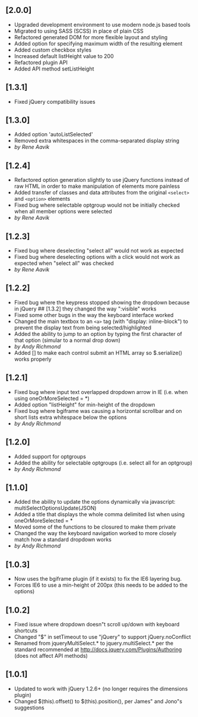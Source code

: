 ## [2.0.0]
- Upgraded development environment to use modern node.js based tools
- Migrated to using SASS (SCSS) in place of plain CSS
- Refactored generated DOM for more flexible layout and styling
- Added option for specifying maximum width of the resulting element
- Added custom checkbox styles
- Increased default listHeight value to 200
- Refactored plugin API
- Added API method setListHeight

## [1.3.1]
- Fixed jQuery compatibility issues

## [1.3.0]
- Added option 'autoListSelected'
- Removed extra whitespaces in the comma-separated display string
- _by Rene Aavik_

## [1.2.4]
- Refactored option generation slightly to use jQuery functions instead of raw HTML in order to make manipulation of elements more painless
- Added transfer of classes and data attributes from the original `<select>` and `<option>` elements
- Fixed bug where selectable optgroup would not be initially checked when all member options were selected
- _by Rene Aavik_

## [1.2.3]
- Fixed bug where deselecting "select all" would not work as expected
- Fixed bug where deselecting options with a click would not work as expected when "select all" was checked
- _by Rene Aavik_

## [1.2.2]
- Fixed bug where the keypress stopped showing the dropdown because in jQuery ## [1.3.2]
they changed the way ":visible" works
- Fixed some other bugs in the way the keyboard interface worked
- Changed the main textbox to an `<a>` tag (with "display: inline-block") to prevent the display text from being selected/highlighted
- Added the ability to jump to an option by typing the first character of that option (simular to a normal drop down)
- _by Andy Richmond_
- Added [] to make each control submit an HTML array so $.serialize() works properly

## [1.2.1]
- Fixed bug where input text overlapped dropdown arrow in IE (i.e. when using oneOrMoreSelected = *)
- Added option "listHeight" for min-height of the dropdown
- Fixed bug where bgiframe was causing a horizontal scrollbar and on short lists extra whitespace below the options
- _by Andy Richmond_

## [1.2.0]
- Added support for optgroups
- Added the ability for selectable optgroups (i.e. select all for an optgroup)
- _by Andy Richmond_

## [1.1.0]
- Added the ability to update the options dynamically via javascript: multiSelectOptionsUpdate(JSON)
- Added a title that displays the whole comma delimited list when using oneOrMoreSelected = *
- Moved some of the functions to be closured to make them private
- Changed the way the keyboard navigation worked to more closely match how a standard dropdown works
- _by Andy Richmond_

## [1.0.3]
- Now uses the bgiframe plugin (if it exists) to fix the IE6 layering bug.
- Forces IE6 to use a min-height of 200px (this needs to be added to the options)

## [1.0.2]
- Fixed issue where dropdown doesn"t scroll up/down with keyboard shortcuts
- Changed "$" in setTimeout to use "jQuery" to support jQuery.noConflict
- Renamed from jqueryMultiSelect.* to jquery.multiSelect.* per the standard recommended at
  http://docs.jquery.com/Plugins/Authoring (does not affect API methods)

## [1.0.1]
- Updated to work with jQuery 1.2.6+ (no longer requires the dimensions plugin)
- Changed $(this).offset() to $(this).position(), per James" and Jono"s suggestions
